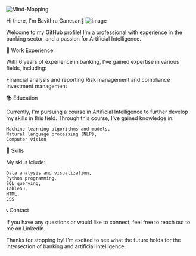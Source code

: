 ![Mind-Mapping](https://user-images.githubusercontent.com/114818866/230484872-803219ca-1e8f-4a1a-8f4f-144d631d6619.png)

Hi there, I'm Bavithra Ganesan👋
![image](C:\Users\bavig\Downloads\Mind-Mapping.png)




Welcome to my GitHub profile! I'm a professional with experience in the banking sector, and a passion for Artificial Intelligence.

🏦 Work Experience

With 6 years of experience in banking, I've gained expertise in various fields, including:

Financial analysis and reporting
Risk management and compliance
Investment management

📚 Education

Currently, I'm pursuing a course in Artificial Intelligence to further develop my skills in this field. Through this course, I've gained knowledge in:

    Machine learning algorithms and models,
    Natural language processing (NLP),
    Computer vision

🔨 Skills
 
 My skills iclude:

    Data analysis and visualization,
    Python programming,
    SQL querying,
    Tableau,
    HTML,
    CSS
	
📞 Contact

If you have any questions or would like to connect, feel free to reach out to me on LinkedIn.

Thanks for stopping by! I'm excited to see what the future holds for the intersection of banking and artificial intelligence.

